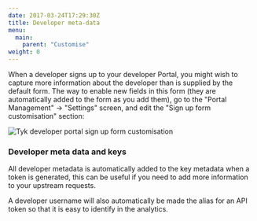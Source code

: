 ```yaml
---
date: 2017-03-24T17:29:30Z
title: Developer meta-data
menu:
  main:
    parent: "Customise"
weight: 0 
---
```


When a developer signs up to your developer Portal, you might wish to capture more information about the developer than is supplied by the default form. The way to enable new fields in this form (they are automatically added to the form as you add them), go to the "Portal Management" -> "Settings" screen, and edit the "Sign up form customisation" section:

![Tyk developer portal sign up form customisation][1]

### Developer meta data and keys

All developer metadata is automatically added to the key metadata when a token is generated, this can be useful if you need to add more information to your upstream requests.

A developer username will also automatically be made the alias for an API token so that it is easy to identify in the analytics.

[1]: /docs/img/dashboard/portal-management/dev_cusomise_2.5.png